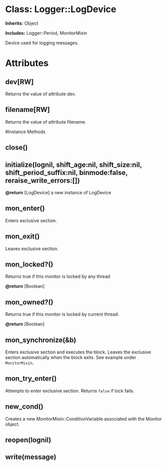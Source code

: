 # Class: Logger::LogDevice
**Inherits:** Object
    
**Includes:** Logger::Period, MonitorMixin
  

Device used for logging messages.


# Attributes
## dev[RW] [](#attribute-i-dev)
Returns the value of attribute dev.

## filename[RW] [](#attribute-i-filename)
Returns the value of attribute filename.


#Instance Methods
## close() [](#method-i-close)

## initialize(lognil, shift_age:nil, shift_size:nil, shift_period_suffix:nil, binmode:false, reraise_write_errors:[]) [](#method-i-initialize)

**@return** [LogDevice] a new instance of LogDevice

## mon_enter() [](#method-i-mon_enter)
Enters exclusive section.

## mon_exit() [](#method-i-mon_exit)
Leaves exclusive section.

## mon_locked?() [](#method-i-mon_locked?)
Returns true if this monitor is locked by any thread

**@return** [Boolean] 

## mon_owned?() [](#method-i-mon_owned?)
Returns true if this monitor is locked by current thread.

**@return** [Boolean] 

## mon_synchronize(&b) [](#method-i-mon_synchronize)
Enters exclusive section and executes the block.  Leaves the exclusive section
automatically when the block exits.  See example under `MonitorMixin`.

## mon_try_enter() [](#method-i-mon_try_enter)
Attempts to enter exclusive section.  Returns `false` if lock fails.

## new_cond() [](#method-i-new_cond)
Creates a new MonitorMixin::ConditionVariable associated with the Monitor
object.

## reopen(lognil) [](#method-i-reopen)

## write(message) [](#method-i-write)

